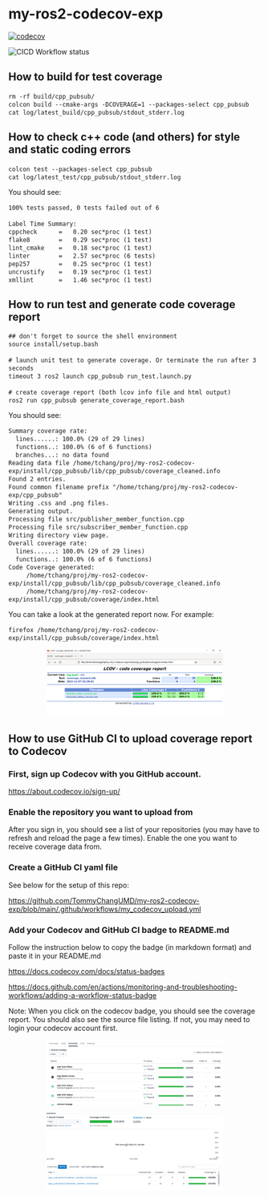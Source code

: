 # my-ros2-codecov-exp

[![codecov](https://codecov.io/gh/TommyChangUMD/my-ros2-codecov-exp/branch/main/graph/badge.svg?token=KRAHD3BZP7)](https://codecov.io/gh/TommyChangUMD/my-ros2-codecov-exp)

![CICD Workflow status](https://github.com/TommyChangUMD/my-ros2-codecov-exp/actions/workflows/my_codecov_upload.yml/badge.svg)


## How to build for test coverage

```
rm -rf build/cpp_pubsub/
colcon build --cmake-args -DCOVERAGE=1 --packages-select cpp_pubsub
cat log/latest_build/cpp_pubsub/stdout_stderr.log
```

## How to check c++ code (and others) for style and static coding errors

```
colcon test --packages-select cpp_pubsub
cat log/latest_test/cpp_pubsub/stdout_stderr.log
```

You should see:

```
100% tests passed, 0 tests failed out of 6

Label Time Summary:
cppcheck      =   0.20 sec*proc (1 test)
flake8        =   0.29 sec*proc (1 test)
lint_cmake    =   0.18 sec*proc (1 test)
linter        =   2.57 sec*proc (6 tests)
pep257        =   0.25 sec*proc (1 test)
uncrustify    =   0.19 sec*proc (1 test)
xmllint       =   1.46 sec*proc (1 test)
```

## How to run test and generate code coverage report
```
## don't forget to source the shell environment
source install/setup.bash

# launch unit test to generate coverage. Or terminate the run after 3 seconds
timeout 3 ros2 launch cpp_pubsub run_test.launch.py

# create coverage report (both lcov info file and html output)
ros2 run cpp_pubsub generate_coverage_report.bash
```

You should see:
```
Summary coverage rate:
  lines......: 100.0% (29 of 29 lines)
  functions..: 100.0% (6 of 6 functions)
  branches...: no data found
Reading data file /home/tchang/proj/my-ros2-codecov-exp/install/cpp_pubsub/lib/cpp_pubsub/coverage_cleaned.info
Found 2 entries.
Found common filename prefix "/home/tchang/proj/my-ros2-codecov-exp/cpp_pubsub"
Writing .css and .png files.
Generating output.
Processing file src/publisher_member_function.cpp
Processing file src/subscriber_member_function.cpp
Writing directory view page.
Overall coverage rate:
  lines......: 100.0% (29 of 29 lines)
  functions..: 100.0% (6 of 6 functions)
Code Coverage generated:
     /home/tchang/proj/my-ros2-codecov-exp/install/cpp_pubsub/lib/cpp_pubsub/coverage_cleaned.info
     /home/tchang/proj/my-ros2-codecov-exp/install/cpp_pubsub/coverage/index.html
```

You can take a look at the generated report now.  For example:

```
firefox /home/tchang/proj/my-ros2-codecov-exp/install/cpp_pubsub/coverage/index.html
```
[<img src=screenshots/Screenshot-2022-12-07-023731.png 
    width="70%" 
    style="display: block; margin: 0 auto"
    />](screenshots/Screenshot-2022-12-07-023731.png)


## How to use GitHub CI to upload coverage report to Codecov

### First, sign up Codecov with you GitHub account.  

  https://about.codecov.io/sign-up/

### Enable the repository you want to upload from

After you sign in, you should see a list of your repositories (you may
have to refresh and reload the page a few times). Enable the one you
want to receive coverage data from.

### Create a GitHub CI yaml file

See below for the setup of this repo:

https://github.com/TommyChangUMD/my-ros2-codecov-exp/blob/main/.github/workflows/my_codecov_upload.yml

### Add your Codecov and GitHub CI badge to README.md

Follow the instruction below to copy the badge (in markdown format)
and paste it in your README.md

https://docs.codecov.com/docs/status-badges

https://docs.github.com/en/actions/monitoring-and-troubleshooting-workflows/adding-a-workflow-status-badge

Note: When you click on the codecov badge, you should see the coverage
report.  You should also see the source file listing.  If not, you may
need to login your codecov account first.

[<img src=screenshots/Screenshot-2022-12-07-164405.png
    width="70%" 
    style="display: block; margin: 0 auto"
    />](screenshots/Screenshot-2022-12-07-164405.png)

[<img src=screenshots/Screenshot-2022-12-07-164423.png
    width="70%"
    style="display: block; margin: 0 auto"
    />](screenshots/Screenshot-2022-12-07-164423.png)

